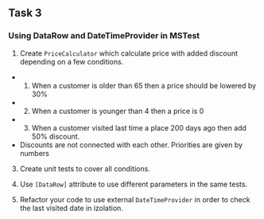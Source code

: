 ## Task 3

### Using DataRow and DateTimeProvider in MSTest
 
1. Create ```PriceCalculator``` which calculate price with added discount depending on a few conditions.

 - 1) When a customer is older than 65 then a price should be lowered by 30%
 - 2) When a customer is younger than 4 then a price is 0
 - 3) When a customer visited last time a place 200 days ago then add 50% discount.
 - Discounts are not connected with each other. Priorities are given by numbers

3. Create unit tests to cover all conditions.

4. Use ```[DataRow]``` attribute to use different parameters in the same tests. 

5. Refactor your code to use external ```DateTimeProvider``` in order to check the last visited date in izolation.
